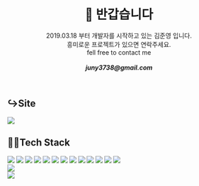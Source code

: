 <h1 align="center"> 👋 반갑습니다 </h1>
<p align="center">
    2019.03.18 부터 개발자를 시작하고 있는 김준영 입니다.
    <br />
    흥미로운 프로젝트가 있으면 연락주세요.
    <br />
    fell free to contact me 
    <br />
    <br />
    <strong><em>juny3738@gmail.com</em></strong>
</p>
<br />
<strong><h2>↪Site</h2></strong>

<a href="https://juny-blog.vercel.app">
    <img src="https://img.shields.io/badge/Blogger-FF5722?style=for-the-badge&logo=blogger&logoColor=white" />
</a>

<br />

<strong><h2>👨‍💻Tech Stack</h2></strong>
<div>
<img src="https://img.shields.io/badge/PHP-777BB4?style=for-the-badge&logo=php&logoColor=white" />
<img src="https://img.shields.io/badge/Node.js-339933?style=for-the-badge&logo=nodedotjs&logoColor=white" />
<img src="https://img.shields.io/badge/JavaScript-323330?style=for-the-badge&logo=javascript&logoColor=F7DF1E" />
<img src="https://img.shields.io/badge/Dart-0175C2?style=for-the-badge&logo=dart&logoColor=white" />


<img src="https://img.shields.io/badge/Electron-2B2E3A?style=for-the-badge&logo=electron&logoColor=9FEAF9" />
<img src="https://img.shields.io/badge/Laravel-FF2D20?style=for-the-badge&logo=laravel&logoColor=white" />
<img src="https://img.shields.io/badge/next.js-000000?style=for-the-badge&logo=nextdotjs&logoColor=white" />
<img src="https://img.shields.io/badge/nestjs-E0234E?style=for-the-badge&logo=nestjs&logoColor=white" />
<img src="https://img.shields.io/badge/React-20232A?style=for-the-badge&logo=react&logoColor=61DAFB" />
<img src="https://img.shields.io/badge/Flutter-02569B?style=for-the-badge&logo=flutter&logoColor=white" />

<img src="https://img.shields.io/badge/MySQL-005C84?style=for-the-badge&logo=mysql&logoColor=white" />
<img src="https://img.shields.io/badge/Oracle-F80000?style=for-the-badge&logo=Oracle&logoColor=white" />
<img src="https://img.shields.io/badge/PostgreSQL-316192?style=for-the-badge&logo=postgresql&logoColor=white" />
</div>

<div align="center">
    <div align="left">
        <img src="https://github-readme-stats.vercel.app/api?username=jun-young1993&show_icons=true&theme=radical" />        
    </div>
    <div align="left">
        <img src="https://github-readme-stats.vercel.app/api/top-langs/?username=jun-young1993&layout=donut-vertical" />
    </div>    
    
</div>
<!-- <p align="center">
    <img src="https://github-readme-stats.vercel.app/api/top-langs/?username=jun-young1993&layout=compact" />
<img src="https://github-readme-stats.vercel.app/api/top-langs/?username=jun-young1993&layout=donut-vertical" />
<img src="https://github-readme-stats.vercel.app/api?username=jun-young1993&show_icons=true&theme=radical" />
</p> -->
